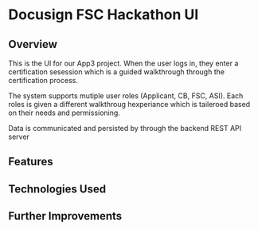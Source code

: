 # Docusign FSC Hackathon UI

## Overview
This is the UI for our App3 project. When the user logs in, they enter a certification sesession which is a guided walkthrough through the certification process.

The system supports mutiple user roles (Applicant, CB, FSC, ASI). Each roles is given a different walkthroug hexperiance which is taileroed based on their needs and 
permissioning.

Data is communicated and persisted by through the backend REST API server

## Features




## Technologies Used


## Further Improvements

